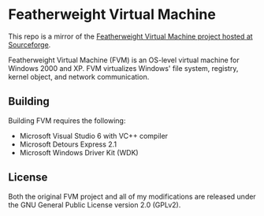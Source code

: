 # Featherweight Virtual Machine

This repo is a mirror of the [Featherweight Virtual Machine project hosted at 
Sourceforge](http://sourceforge.net/projects/fvm-rni/).

Featherweight Virtual Machine (FVM) is an OS-level virtual machine for Windows 
2000 and XP. FVM virtualizes Windows' file system, registry, kernel
object, and network communication.

## Building

Building FVM requires the following:

* Microsoft Visual Studio 6 with VC++ compiler
* Microsoft Detours Express 2.1
* Microsoft Windows Driver Kit (WDK)

## License

Both the original FVM project and all of my modifications are released under
the GNU General Public License version 2.0 (GPLv2).
